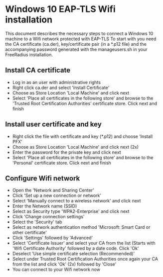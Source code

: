 # Windows 10 EAP-TLS Wifi installation
This document describes the necessary steps to connect a Windows 10 machine to a Wifi network protected with EAP-TLS
To start with you need the CA certificate (ca.der), key/certificate pair (in a *.p12 file) and the accompanying password generated with the manageusers.sh in your FreeRadius installation.

## Install CA certificate
- Log in as an user with administrative rights
- Right click ca.der and select 'Install Certificate'
- Choose as Store Location 'Local Machine' and click next
- Select 'Place all certificates in the following store' and browse to the 'Trusted Root Certification Authorities' certificate store. Click next and finish

## Install user certificate and key
- Right click the file with certificate and key (*.p12) and choose 'Install PFX'
- Choose as Store Location 'Local Machine' and click next (2x)
- Enter the password for the private key and click next
- Select 'Place all certificates in the following store' and browse to the 'Personal' certificate store. Click next and finish

## Configure Wifi network
- Open the 'Network and Sharing Center'
- Click 'Set up a new connection or network'
- Select 'Manually connect to a wireless network' and click next
- Enter the Network name (SSID)
- Select as Security type 'WPA2-Enterprise' and click next
- Click 'Change connection settings'
- Select the 'Security' tab
- Select as network authentication method 'Microsoft: Smart Card or other certificate'
- Click 'Settings' followed by 'Advanced'
- Select 'Certificate Issuer' and select your CA from the list (Starts with 'Wifi Certificate Authority' followed by a date code. Click 'Ok'
- Deselect 'Use simple certificate selection (Recommended)'
- Select under Trusted Root Certification Authorities once again your CA from the list and click 'Ok' (2x) followed by 'Close'
- You can connect to your Wifi network now
